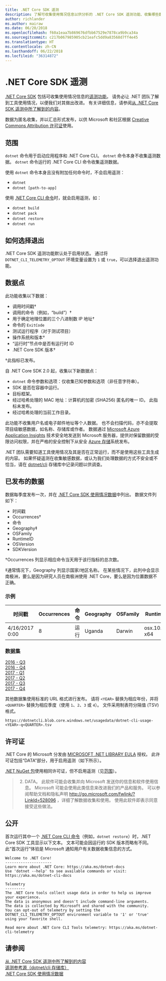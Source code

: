 ```yaml
---
title: .NET Core SDK 遥测
description: 了解可收集使用情况信息以供分析的 .NET Core SDK 遥测功能、收集哪些数据，以及如何禁用遥测。
author: richlander
ms.author: mairaw
ms.date: 06/20/2018
ms.openlocfilehash: f60a1eaa7b869676dfbb67529e7878ca9b9ca34a
ms.sourcegitcommit: c217b067985905cb21eafc5dd9a83568d7ff4e45
ms.translationtype: HT
ms.contentlocale: zh-CN
ms.lasthandoff: 06/22/2018
ms.locfileid: "36314872"
---
```

# <a name="net-core-sdk-telemetry"></a>.NET Core SDK 遥测

[.NET Core SDK](index.md) 包括可收集使用情况信息的[遥测功能](https://github.com/dotnet/cli/tree/master/src/dotnet/Telemetry)。 请务必让 .NET 团队了解到工具使用情况，以便我们对其做出改进。 有关详细信息，请参阅[从 .NET Core SDK 遥测中所了解到的内容](https://blogs.msdn.microsoft.com/dotnet/2017/07/21/what-weve-learned-from-net-core-sdk-telemetry/)。

数据为匿名收集，并以汇总形式发布，以供 Microsoft 和社区根据 [Creative Commons Attribution 许可证](https://creativecommons.org/licenses/by/4.0/)使用。

## <a name="scope"></a>范围

`dotnet` 命令用于启动应用程序和 .NET Core CLI。 `dotnet` 命令本身不收集遥测数据。 `dotnet` 命令运行的 .NET Core CLI 命令收集遥测数据。

使用 `dotnet` 命令本身且没有附加任何命令时，不会启用遥测：

- `dotnet`
- `dotnet [path-to-app]`

使用 [.NET Core CLI 命令](index.md)时，就会启用遥测，如：

- `dotnet build`
- `dotnet pack`
- `dotnet restore`
- `dotnet run`

## <a name="how-to-opt-out"></a>如何选择退出

.NET Core SDK 遥测功能默认处于启用状态。 通过将 `DOTNET_CLI_TELEMETRY_OPTOUT` 环境变量设置为 `1` 或 `true`，可以选择退出遥测功能。

## <a name="data-points"></a>数据点

此功能收集以下数据：

- 调用时间戳&#8224;
- 调用的命令（例如，“build”）&#8224;
- 用于确定地理位置的三个八进制数 IP 地址&#8224;
- 命令的 `ExitCode`
- 测试运行程序（对于测试项目）
- 操作系统和版本&#8224;
- “运行时”节点中是否有运行时 ID
- .NET Core SDK 版本&#8224;

&#8224;此指标已发布。

自 .NET Core SDK 2.0 起，收集以下新数据点：

- `dotnet` 命令参数和选项：仅收集已知参数和选项（非任意字符串）。
- SDK 是否在容器中运行。
- 目标框架。
- 经过哈希处理的 MAC 地址：计算机的加密 (SHA256) 匿名的唯一 ID。 此指标未发布。
- 经过哈希处理的当前工作目录。

此功能不收集用户名或电子邮件地址等个人数据。 也不会扫描代码，亦不会提取项目级敏感数据，如名称、存储库或作者。 数据通过 [Microsoft Azure Application Insights](https://azure.microsoft.com/services/application-insights/) 技术安全地发送到 Microsoft 服务器，提供对保留数据的受限访问权限，并在严格的安全控制下从安全 [Azure 存储](https://azure.microsoft.com/services/storage/)系统发布。

.NET 团队需要知道工具使用情况及其是否在正常运行，而不是使用这些工具生成的内容。 如果怀疑遥测在收集敏感数据，或认为我们处理数据的方式不安全或不恰当，请在 [dotnet/cli](https://github.com/dotnet/cli/issues) 存储库中记录问题以供调查。

## <a name="published-data"></a>已发布的数据

数据每季度发布一次，并在 [.NET Core SDK 使用情况数据](https://github.com/dotnet/core/blob/master/release-notes/cli-usage-data.md)中列出。 数据文件列如下：

- 时间戳
- Occurrences&#8224;
- 命令
- Geography&#8225;
- OSFamily
- RuntimeID
- OSVersion
- SDKVersion

&#8224;Occurrences 列显示相应命令当天用于该行指标的总次数。

&#8225;通常情况下，Geography 列显示国家/地区名称。 在某些情况下，此列中会显示南极洲，要么是因为研究人员在南极洲使用 .NET Core，要么是因为位置数据不正确。

### <a name="example"></a>示例

| 时间戳      | Occurrences | 命令 | Geography | OSFamily | RuntimeID     | OSVersion | SDKVersion |
| -------------- | ----------- | ------- | --------- | -------- | ------------- | --------- | ---------- |
| 4/16/2017 0:00 | 8           | 运行     | Uganda    | Darwin   | osx.10.12-x64 | 10.12     | 1.0.1      |

### <a name="datasets"></a>数据集

[2016 - Q3](https://dotnetcli.blob.core.windows.net/usagedata/dotnet-cli-usage-2016-q3.tsv)  
[2016 - Q4](https://dotnetcli.blob.core.windows.net/usagedata/dotnet-cli-usage-2016-q4.tsv)  
[2017 - Q1](https://dotnetcli.blob.core.windows.net/usagedata/dotnet-cli-usage-2017-q1.tsv)  
[2017 - Q2](https://dotnetcli.blob.core.windows.net/usagedata/dotnet-cli-usage-2017-q2.tsv)  
[2017 - Q3](https://dotnetcli.blob.core.windows.net/usagedata/dotnet-cli-usage-2017-q3.tsv)  
[2017 - Q4](https://dotnetcli.blob.core.windows.net/usagedata/dotnet-cli-usage-2017-q4.tsv)  

其他数据集使用标准的 URL 格式进行发布。 请将 `<YEAR>` 替换为相应年份，并将 `<QUARTER>` 替换为相应季度（使用 `1`、`2`、`3` 或 `4`）。 文件采用制表符分隔值 (TSV) 格式。

`https://dotnetcli.blob.core.windows.net/usagedata/dotnet-cli-usage-<YEAR>-q<QUARTER>.tsv`

## <a name="license"></a>许可证

.NET Core 的 Microsoft 分发由 [MICROSOFT .NET LIBRARY EULA](https://aka.ms/dotnet-core-eula) 授权。 此许可证包括“DATA”部分，用于启用遥测（如下所示）。

[.NET NuGet 包](https://www.nuget.org/profiles/dotnetframework)使用相同许可证，但不启用遥测（见[范围](#scope)）。

> 2. DATA。 此软件可能会收集并向 Microsoft 发送你的信息和软件使用信息。 Microsoft 可能会使用此类信息来改进我们的产品和服务。 可以参阅帮助文档和隐私声明 http://go.microsoft.com/fwlink/?LinkId=528096 ，详细了解数据收集和使用。 使用此软件即表示同意接受这些做法。

## <a name="disclosure"></a>公开

首次运行其中一个 [.NET Core CLI 命令](index.md)（例如，`dotnet restore`）时，.NET Core SDK 工具显示以下文本。 文本可能会因运行的 SDK 版本而略有不同。 此“首次运行”体验是 Microsoft 通知用户有关数据收集信息的方式。

```console
Welcome to .NET Core!
---------------------
Learn more about .NET Core: https://aka.ms/dotnet-docs
Use 'dotnet --help' to see available commands or visit: https://aka.ms/dotnet-cli-docs

Telemetry
---------
The .NET Core tools collect usage data in order to help us improve your experience. 
The data is anonymous and doesn't include command-line arguments. 
The data is collected by Microsoft and shared with the community. 
You can opt-out of telemetry by setting the DOTNET_CLI_TELEMETRY_OPTOUT environment variable to '1' or 'true' using your favorite shell.

Read more about .NET Core CLI Tools telemetry: https://aka.ms/dotnet-cli-telemetry
```

## <a name="see-also"></a>请参阅

[从 .NET Core SDK 遥测中所了解到的内容](https://blogs.msdn.microsoft.com/dotnet/2017/07/21/what-weve-learned-from-net-core-sdk-telemetry/)  
[遥测参考源（dotnet/cli 存储库）](https://github.com/dotnet/cli/tree/master/src/dotnet/Telemetry)  
[.NET Core SDK 使用情况数据](https://github.com/dotnet/core/blob/master/release-notes/cli-usage-data.md)  
